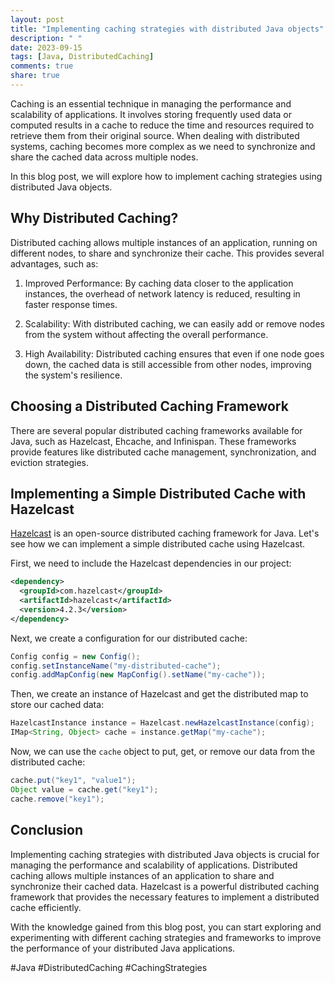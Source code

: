 ```yaml
---
layout: post
title: "Implementing caching strategies with distributed Java objects"
description: " "
date: 2023-09-15
tags: [Java, DistributedCaching]
comments: true
share: true
---
```


Caching is an essential technique in managing the performance and scalability of applications. It involves storing frequently used data or computed results in a cache to reduce the time and resources required to retrieve them from their original source. When dealing with distributed systems, caching becomes more complex as we need to synchronize and share the cached data across multiple nodes.

In this blog post, we will explore how to implement caching strategies using distributed Java objects.

## Why Distributed Caching?

Distributed caching allows multiple instances of an application, running on different nodes, to share and synchronize their cache. This provides several advantages, such as:

1. Improved Performance: By caching data closer to the application instances, the overhead of network latency is reduced, resulting in faster response times.

2. Scalability: With distributed caching, we can easily add or remove nodes from the system without affecting the overall performance.

3. High Availability: Distributed caching ensures that even if one node goes down, the cached data is still accessible from other nodes, improving the system's resilience.

## Choosing a Distributed Caching Framework

There are several popular distributed caching frameworks available for Java, such as Hazelcast, Ehcache, and Infinispan. These frameworks provide features like distributed cache management, synchronization, and eviction strategies.

## Implementing a Simple Distributed Cache with Hazelcast

[Hazelcast](https://hazelcast.com/) is an open-source distributed caching framework for Java. Let's see how we can implement a simple distributed cache using Hazelcast.

First, we need to include the Hazelcast dependencies in our project:

```xml
<dependency>
  <groupId>com.hazelcast</groupId>
  <artifactId>hazelcast</artifactId>
  <version>4.2.3</version>
</dependency>
```

Next, we create a configuration for our distributed cache:

```java
Config config = new Config();
config.setInstanceName("my-distributed-cache");
config.addMapConfig(new MapConfig().setName("my-cache"));
```

Then, we create an instance of Hazelcast and get the distributed map to store our cached data:

```java
HazelcastInstance instance = Hazelcast.newHazelcastInstance(config);
IMap<String, Object> cache = instance.getMap("my-cache");
```

Now, we can use the `cache` object to put, get, or remove our data from the distributed cache:

```java
cache.put("key1", "value1");
Object value = cache.get("key1");
cache.remove("key1");
```

## Conclusion

Implementing caching strategies with distributed Java objects is crucial for managing the performance and scalability of applications. Distributed caching allows multiple instances of an application to share and synchronize their cached data. Hazelcast is a powerful distributed caching framework that provides the necessary features to implement a distributed cache efficiently.

With the knowledge gained from this blog post, you can start exploring and experimenting with different caching strategies and frameworks to improve the performance of your distributed Java applications.

#Java #DistributedCaching #CachingStrategies